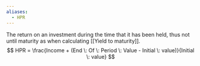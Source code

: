```yaml
---
aliases:
  - HPR
---
```

The return on an investment during the time that it has been held, thus not until maturity as when calculating [[Yield to maturity]].
$$ HPR = \frac{Income + (End \: Of \: Period \: Value - Initial \: value)}{Initial \: value} $$